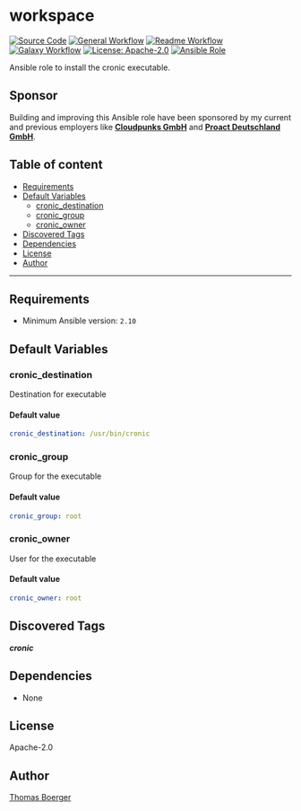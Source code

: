 # workspace

[![Source Code](https://img.shields.io/badge/github-source%20code-blue?logo=github&logoColor=white)](https://github.com/rolehippie/cronic)
[![General Workflow](https://github.com/rolehippie/cronic/actions/workflows/general.yml/badge.svg)](https://github.com/rolehippie/cronic/actions/workflows/general.yml)
[![Readme Workflow](https://github.com/rolehippie/cronic/actions/workflows/docs.yml/badge.svg)](https://github.com/rolehippie/cronic/actions/workflows/docs.yml)
[![Galaxy Workflow](https://github.com/rolehippie/cronic/actions/workflows/galaxy.yml/badge.svg)](https://github.com/rolehippie/cronic/actions/workflows/galaxy.yml)
[![License: Apache-2.0](https://img.shields.io/github/license/rolehippie/cronic)](https://github.com/rolehippie/cronic/blob/master/LICENSE)
[![Ansible Role](https://img.shields.io/badge/role-rolehippie.cronic-blue)](https://galaxy.ansible.com/rolehippie/cronic)

Ansible role to install the cronic executable.

## Sponsor

Building and improving this Ansible role have been sponsored by my current and previous employers like **[Cloudpunks GmbH](https://cloudpunks.de)** and **[Proact Deutschland GmbH](https://www.proact.eu)**.

## Table of content

- [Requirements](#requirements)
- [Default Variables](#default-variables)
  - [cronic_destination](#cronic_destination)
  - [cronic_group](#cronic_group)
  - [cronic_owner](#cronic_owner)
- [Discovered Tags](#discovered-tags)
- [Dependencies](#dependencies)
- [License](#license)
- [Author](#author)

---

## Requirements

- Minimum Ansible version: `2.10`

## Default Variables

### cronic_destination

Destination for executable

#### Default value

```YAML
cronic_destination: /usr/bin/cronic
```

### cronic_group

Group for the executable

#### Default value

```YAML
cronic_group: root
```

### cronic_owner

User for the executable

#### Default value

```YAML
cronic_owner: root
```

## Discovered Tags

**_cronic_**

## Dependencies

- None

## License

Apache-2.0

## Author

[Thomas Boerger](https://github.com/tboerger)
